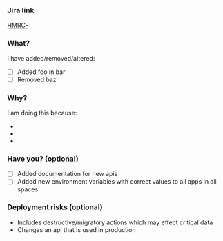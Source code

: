 ### Jira link

[HMRC-<TODO>](https://transformuk.atlassian.net/browse/HMRC-<TODO>)

### What?

I have added/removed/altered:

- [ ] Added foo in bar
- [ ] Removed baz

### Why?

I am doing this because:

-
-
-

### Have you? (optional)

- [ ] Added documentation for new apis
- [ ] Added new environment variables with correct values to all apps in all spaces

### Deployment risks (optional)

- Includes destructive/migratory actions which may effect critical data
- Changes an api that is used in production
